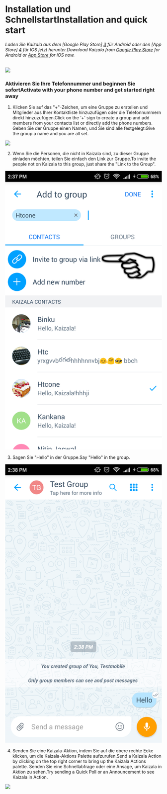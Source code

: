 [3]: https://play.google.com/store/apps/details?id=com.microsoft.mobile.polymer&hl=en
[4]: https://itunes.apple.com/in/app/microsoft-kaizala/id1112208399?mt=8

# <a name="installation-and-quick-start"></a><span data-ttu-id="576ed-101">Installation und Schnellstart</span><span class="sxs-lookup"><span data-stu-id="576ed-101">Installation and quick start</span></span> 
###### <a name="download-kaizala-from-google-play-store3-for-android-or-app-store4-for-ios-now"></a><span data-ttu-id="576ed-102">Laden Sie Kaizala aus dem [Google Play Store] [ 3] für Android oder den [App Store] [ 4] für IOS jetzt herunter.</span><span class="sxs-lookup"><span data-stu-id="576ed-102">Download Kaizala from [Google Play Store][3] for Android or [App Store][4] for iOS now.</span></span>
![](Images/Appandplaystoreicons.PNG)
### <a name="activate-with-your-phone-number-and-get-started-right-away"></a><span data-ttu-id="576ed-103">Aktivieren Sie Ihre Telefonnummer und beginnen Sie sofort</span><span class="sxs-lookup"><span data-stu-id="576ed-103">Activate with your phone number and get started right away</span></span> 

1. <span data-ttu-id="576ed-104">Klicken Sie auf das "+"-Zeichen, um eine Gruppe zu erstellen und Mitglieder aus Ihrer Kontaktliste hinzuzufügen oder die Telefonnummern direkt hinzuzufügen.</span><span class="sxs-lookup"><span data-stu-id="576ed-104">Click on the ‘+’ sign to create a group and add members from your contacts list or directly add the phone numbers.</span></span> <span data-ttu-id="576ed-105">Geben Sie der Gruppe einen Namen, und Sie sind alle festgelegt.</span><span class="sxs-lookup"><span data-stu-id="576ed-105">Give the group a name and you are all set.</span></span> 

![](Images/Create%20Group.png)
 
2.  <span data-ttu-id="576ed-106">Wenn Sie die Personen, die nicht in Kaizala sind, zu dieser Gruppe einladen möchten, teilen Sie einfach den Link zur Gruppe.</span><span class="sxs-lookup"><span data-stu-id="576ed-106">To invite the people not on Kaizala to this group, just share the "Link to the Group".</span></span>

![](Images/Invitelink.png)

3.  <span data-ttu-id="576ed-107">Sagen Sie "Hello" in der Gruppe.</span><span class="sxs-lookup"><span data-stu-id="576ed-107">Say "Hello" in the group.</span></span>

![](Images/Chatcanvashello.png)

4. <span data-ttu-id="576ed-108">Senden Sie eine Kaizala-Aktion, indem Sie auf die obere rechte Ecke klicken, um die Kaizala-Aktions Palette aufzurufen.</span><span class="sxs-lookup"><span data-stu-id="576ed-108">Send a Kaizala Action by clicking on the top right corner to bring up the Kaizala Actions palette.</span></span> <span data-ttu-id="576ed-109">Senden Sie eine Schnellabfrage oder eine Ansage, um Kaizala in Aktion zu sehen.</span><span class="sxs-lookup"><span data-stu-id="576ed-109">Try sending a Quick Poll or an Announcement to see Kaizala in Action.</span></span>

![](Images/Kaizal%20actions.PNG) 

